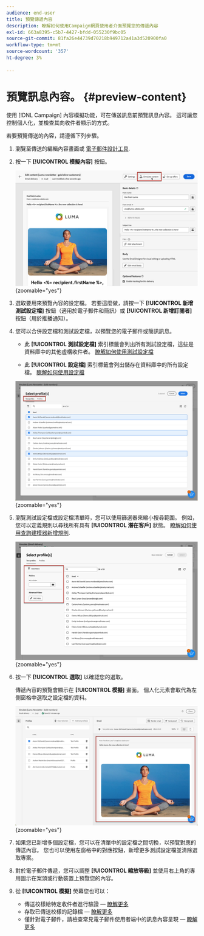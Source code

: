 ```yaml
---
audience: end-user
title: 預覽傳遞內容
description: 瞭解如何使用Campaign網頁使用者介面預覽您的傳遞內容
exl-id: 663a8395-c5b7-4427-bfdd-055230f9bc05
source-git-commit: 81fa26e44739d70218b949712a41a3d520900fa0
workflow-type: tm+mt
source-wordcount: '357'
ht-degree: 3%

---
```



# 預覽訊息內容。 {#preview-content}

使用 [!DNL Campaign] 內容模擬功能，可在傳送訊息前預覽訊息內容。 這可讓您控制個人化，並檢查其向收件者顯示的方式。

若要預覽傳送的內容，請遵循下列步驟。

1. 瀏覽至傳送的編輯內容畫面或 [電子郵件設計工具](../email/get-started-email-designer.md).

1. 按一下 **[!UICONTROL 模擬內容]** 按鈕。

   ![](assets/simulate-button.png){zoomable=&quot;yes&quot;}

1. 選取要用來預覽內容的設定檔。 若要這麼做，請按一下 **[!UICONTROL 新增測試設定檔]** 按鈕（適用於電子郵件和簡訊）或 **[!UICONTROL 新增訂閱者]** 按鈕（用於推播通知）。

1. 您可以合併設定檔和測試設定檔，以預覽您的電子郵件或簡訊訊息。

   * 此 **[!UICONTROL 測試設定檔]** 索引標籤會列出所有測試設定檔，這些是資料庫中的其他虛構收件者。 [瞭解如何使用測試設定檔](../audience/test-profiles.md)

   * 此 **[!UICONTROL 設定檔]** 索引標籤會列出儲存在資料庫中的所有設定檔。 [瞭解如何使用設定檔](../audience/about-recipients.md)

   ![](assets/simulate-select-profiles.png){zoomable=&quot;yes&quot;}

1. 瀏覽測試設定檔或設定檔清單時，您可以使用篩選器來縮小搜尋範圍。 例如，您可以定義規則以尋找所有具有 **[!UICONTROL 潛在客戶]** 狀態。 [瞭解如何使用查詢建模器新增規則](../query/query-modeler-overview.md).

   ![](assets/simulate-test-profile-filter.png){zoomable=&quot;yes&quot;}

1. 按一下 **[!UICONTROL 選取]** 以確認您的選取。

   傳遞內容的預覽會顯示在 **[!UICONTROL 模擬]** 畫面。 個人化元素會取代為左側窗格中選取之設定檔的資料。

   ![](assets/simulate-preview.png){zoomable=&quot;yes&quot;}

1. 如果您已新增多個設定檔，您可以在清單中的設定檔之間切換，以預覽對應的傳送內容。 您也可以使用左窗格中的對應按鈕，新增更多測試設定檔並清除選取專案。

1. 對於電子郵件傳遞，您可以調整 **[!UICONTROL 縮放等級]** 並使用右上角的專用圖示在案頭或行動裝置上預覽您的內容。

1. 從 **[!UICONTROL 模擬]** 熒幕您也可以：
   * 傳送校樣給特定收件者進行驗證 —  [瞭解更多](test-deliveries.md)
   * 存取已傳送校樣的記錄檔 —  [瞭解更多](test-deliveries.md#access-test-deliveries)
   * 僅針對電子郵件，請檢查常見電子郵件使用者端中的訊息內容呈現 —  [瞭解更多](email-rendering.md)



